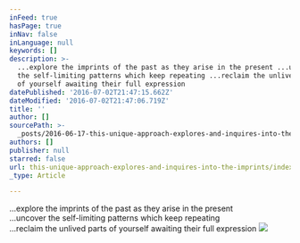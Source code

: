```yaml
---
inFeed: true
hasPage: true
inNav: false
inLanguage: null
keywords: []
description: >-
  ...explore the imprints of the past as they arise in the present ...uncover
  the self-limiting patterns which keep repeating ...reclaim the unlived parts
  of yourself awaiting their full expression
datePublished: '2016-07-02T21:47:15.662Z'
dateModified: '2016-07-02T21:47:06.719Z'
title: ''
author: []
sourcePath: >-
  _posts/2016-06-17-this-unique-approach-explores-and-inquires-into-the-imprints.md
authors: []
publisher: null
starred: false
url: this-unique-approach-explores-and-inquires-into-the-imprints/index.html
_type: Article

---
```

...explore the imprints of the past as they arise in the present  
...uncover the self-limiting patterns which keep repeating  
...reclaim the unlived parts of yourself awaiting their full expression
![](https://the-grid-user-content.s3-us-west-2.amazonaws.com/dd17fe1d-bdf2-40c7-9135-20292f2bf08e.jpg)